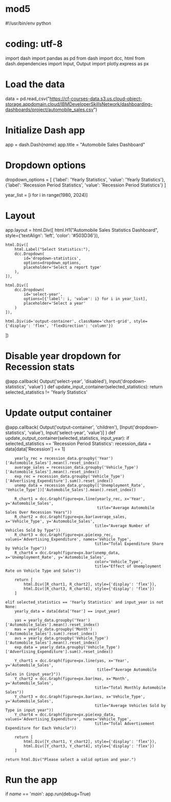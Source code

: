 # mod5
#!/usr/bin/env python
# coding: utf-8

import dash
import pandas as pd
from dash import dcc, html
from dash.dependencies import Input, Output
import plotly.express as px

# Load the data
data = pd.read_csv("https://cf-courses-data.s3.us.cloud-object-storage.appdomain.cloud/IBMDeveloperSkillsNetwork/dashboarding-dashboards/project/automobile_sales.csv")

# Initialize Dash app
app = dash.Dash(_name_)
app.title = "Automobile Sales Dashboard"

# Dropdown options
dropdown_options = [
    {'label': 'Yearly Statistics', 'value': 'Yearly Statistics'},
    {'label': 'Recession Period Statistics', 'value': 'Recession Period Statistics'}
]

year_list = [i for i in range(1980, 2024)]

# Layout
app.layout = html.Div([
    html.H1("Automobile Sales Statistics Dashboard", style={'textAlign': 'left', 'color': '#503D36'}),

    html.Div([
        html.Label("Select Statistics:"),
        dcc.Dropdown(
            id='dropdown-statistics',
            options=dropdown_options,
            placeholder='Select a report type'
        ),
    ]),

    html.Div([
        dcc.Dropdown(
            id='select-year',
            options=[{'label': i, 'value': i} for i in year_list],
            placeholder='Select a year'
        )
    ]),

    html.Div(id='output-container', className='chart-grid', style={'display': 'flex', 'flexDirection': 'column'})
])

# Disable year dropdown for Recession stats
@app.callback(
    Output('select-year', 'disabled'),
    Input('dropdown-statistics', 'value')
)
def update_input_container(selected_statistics):
    return selected_statistics != 'Yearly Statistics'

# Update output container
@app.callback(
    Output('output-container', 'children'),
    [Input('dropdown-statistics', 'value'),
     Input('select-year', 'value')]
)
def update_output_container(selected_statistics, input_year):
    if selected_statistics == 'Recession Period Statistics':
        recession_data = data[data['Recession'] == 1]

        yearly_rec = recession_data.groupby('Year')['Automobile_Sales'].mean().reset_index()
        average_sales = recession_data.groupby('Vehicle_Type')['Automobile_Sales'].mean().reset_index()
        exp_rec = recession_data.groupby('Vehicle_Type')['Advertising_Expenditure'].sum().reset_index()
        unemp_data = recession_data.groupby(['Unemployment_Rate', 'Vehicle_Type'])['Automobile_Sales'].mean().reset_index()

        R_chart1 = dcc.Graph(figure=px.line(yearly_rec, x='Year', y='Automobile_Sales',
                                            title="Average Automobile Sales Over Recession Years"))
        R_chart2 = dcc.Graph(figure=px.bar(average_sales, x='Vehicle_Type', y='Automobile_Sales',
                                           title="Average Number of Vehicles Sold by Type"))
        R_chart3 = dcc.Graph(figure=px.pie(exp_rec, values='Advertising_Expenditure', names='Vehicle_Type',
                                           title="Total Expenditure Share by Vehicle Type"))
        R_chart4 = dcc.Graph(figure=px.bar(unemp_data, x='Unemployment_Rate', y='Automobile_Sales',
                                           color='Vehicle_Type',
                                           title="Effect of Unemployment Rate on Vehicle Type and Sales"))

        return [
            html.Div([R_chart1, R_chart2], style={'display': 'flex'}),
            html.Div([R_chart3, R_chart4], style={'display': 'flex'})
        ]

    elif selected_statistics == 'Yearly Statistics' and input_year is not None:
        yearly_data = data[data['Year'] == input_year]

        yas = yearly_data.groupby('Year')['Automobile_Sales'].mean().reset_index()
        mas = yearly_data.groupby('Month')['Automobile_Sales'].sum().reset_index()
        avs = yearly_data.groupby('Vehicle_Type')['Automobile_Sales'].mean().reset_index()
        exp_data = yearly_data.groupby('Vehicle_Type')['Advertising_Expenditure'].sum().reset_index()

        Y_chart1 = dcc.Graph(figure=px.line(yas, x='Year', y='Automobile_Sales',
                                            title=f"Average Automobile Sales in {input_year}"))
        Y_chart2 = dcc.Graph(figure=px.bar(mas, x='Month', y='Automobile_Sales',
                                           title="Total Monthly Automobile Sales"))
        Y_chart3 = dcc.Graph(figure=px.bar(avs, x='Vehicle_Type', y='Automobile_Sales',
                                           title="Average Vehicles Sold by Type in input year"))
        Y_chart4 = dcc.Graph(figure=px.pie(exp_data, values='Advertising_Expenditure', names='Vehicle_Type',
                                           title="Total Advertisement Expenditure for Each Vehicle"))

        return [
            html.Div([Y_chart1, Y_chart2], style={'display': 'flex'}),
            html.Div([Y_chart3, Y_chart4], style={'display': 'flex'})
        ]

    return html.Div("Please select a valid option and year.")

# Run the app
if _name_ == '_main_':
    app.run(debug=True)
    
